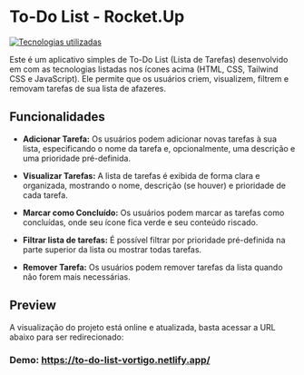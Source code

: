 # To-Do List - Rocket.Up

[![Tecnologias utilizadas](https://skillicons.dev/icons?i=js,html,css,tailwind&theme=light)](https://skillicons.dev)

Este é um aplicativo simples de To-Do List (Lista de Tarefas) desenvolvido em com as tecnologias listadas nos ícones acima (HTML, CSS, Tailwind CSS e JavaScript). Ele permite que os usuários criem, visualizem, filtrem e removam tarefas de sua lista de afazeres.

## Funcionalidades

- **Adicionar Tarefa:** Os usuários podem adicionar novas tarefas à sua lista, especificando o nome da tarefa e, opcionalmente, uma descrição e uma prioridade pré-definida.
  
- **Visualizar Tarefas:** A lista de tarefas é exibida de forma clara e organizada, mostrando o nome, descrição (se houver) e prioridade de cada tarefa.

- **Marcar como Concluído:** Os usuários podem marcar as tarefas como concluídas, onde seu ícone fica verde e seu conteúdo riscado.

- **Filtrar lista de tarefas:** É possível filtrar por prioridade pré-definida na parte superior da lista ou mostrar todas tarefas.

- **Remover Tarefa:** Os usuários podem remover tarefas da lista quando não forem mais necessárias.

## Preview

A visualização do projeto está online e atualizada, basta acessar a URL abaixo para ser redirecionado:

### Demo: https://to-do-list-vortigo.netlify.app/